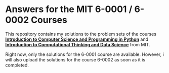 # Answers for the MIT 6-0001 / 6-0002 Courses

This repository contains my solutions to the problem sets of the courses [**Introduction to Computer Science and Programming in Python**](https://ocw.mit.edu/courses/electrical-engineering-and-computer-science/6-0001-introduction-to-computer-science-and-programming-in-python-fall-2016/) and 
[**Introduction to Computational Thinking and Data Science**](https://ocw.mit.edu/courses/electrical-engineering-and-computer-science/6-0002-introduction-to-computational-thinking-and-data-science-fall-2016/) from MIT.

Right now, only the solutions for the 6-0001 course are available. However, i will also upload the solutions for the course 6-0002 as soon as it is completed.


